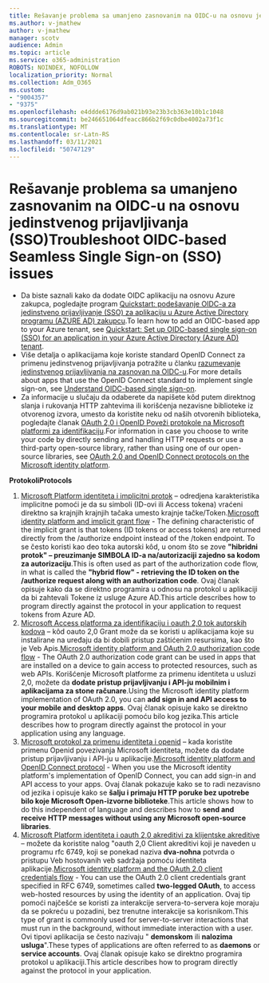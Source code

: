```yaml
---
title: Rešavanje problema sa umanjeno zasnovanim na OIDC-u na osnovu jedinstvenog prijavljivanja (SSO)
ms.author: v-jmathew
author: v-jmathew
manager: scotv
audience: Admin
ms.topic: article
ms.service: o365-administration
ROBOTS: NOINDEX, NOFOLLOW
localization_priority: Normal
ms.collection: Adm_O365
ms.custom:
- "9004357"
- "9375"
ms.openlocfilehash: e4ddde6176d9ab021b93e23b3cb363e10b1c1048
ms.sourcegitcommit: be246651064dfeacc866b2f69c0dbe4002a73f1c
ms.translationtype: MT
ms.contentlocale: sr-Latn-RS
ms.lasthandoff: 03/11/2021
ms.locfileid: "50747129"
---
```

# <a name="troubleshoot-oidc-based-seamless-single-sign-on-sso-issues"></a><span data-ttu-id="f89be-102">Rešavanje problema sa umanjeno zasnovanim na OIDC-u na osnovu jedinstvenog prijavljivanja (SSO)</span><span class="sxs-lookup"><span data-stu-id="f89be-102">Troubleshoot OIDC-based Seamless Single Sign-on (SSO) issues</span></span>

- <span data-ttu-id="f89be-103">Da biste saznali kako da dodate OIDC aplikaciju na osnovu Azure zakupca, pogledajte program [Quickstart: podešavanje OIDC-a za jedinstveno prijavljivanje (SSO) za aplikaciju u Azure Active Directory programu (AZURE AD) zakupcu](https://docs.microsoft.com/azure/active-directory/manage-apps/add-application-portal-setup-oidc-sso).</span><span class="sxs-lookup"><span data-stu-id="f89be-103">To learn how to add an OIDC-based app to your Azure tenant, see [Quickstart: Set up OIDC-based single sign-on (SSO) for an application in your Azure Active Directory (Azure AD) tenant](https://docs.microsoft.com/azure/active-directory/manage-apps/add-application-portal-setup-oidc-sso).</span></span>
- <span data-ttu-id="f89be-104">Više detalja o aplikacijama koje koriste standard OpenID Connect za primenu jedinstvenog prijavljivanja potražite u članku [razumevanje jedinstvenog prijavljivanja na zasnovan na OIDC-u](https://docs.microsoft.com/azure/active-directory/manage-apps/configure-oidc-single-sign-on).</span><span class="sxs-lookup"><span data-stu-id="f89be-104">For more details about apps that use the OpenID Connect standard to implement single sign-on, see [Understand OIDC-based single sign-on](https://docs.microsoft.com/azure/active-directory/manage-apps/configure-oidc-single-sign-on).</span></span>
- <span data-ttu-id="f89be-105">Za informacije u slučaju da odaberete da napišete kôd putem direktnog slanja i rukovanja HTTP zahtevima ili korišćenja nezavisne biblioteke iz otvorenog izvora, umesto da koristite neku od naših otvorenih biblioteka, pogledajte članak [OAuth 2,0 i OpenID Poveži protokole na Microsoft platformi za identifikaciju](https://docs.microsoft.com/azure/active-directory/develop/active-directory-v2-protocols).</span><span class="sxs-lookup"><span data-stu-id="f89be-105">For information in case you choose to write your code by directly sending and handling HTTP requests or use a third-party open-source library, rather than using one of our open-source libraries, see [OAuth 2.0 and OpenID Connect protocols on the Microsoft identity platform](https://docs.microsoft.com/azure/active-directory/develop/active-directory-v2-protocols).</span></span>

<span data-ttu-id="f89be-106">**Protokoli**</span><span class="sxs-lookup"><span data-stu-id="f89be-106">**Protocols**</span></span>

1. <span data-ttu-id="f89be-107">[Microsoft Platform identiteta i implicitni protok](https://docs.microsoft.com/azure/active-directory/develop/v2-oauth2-implicit-grant-flow) – odredjena karakteristika implicitne pomoći je da su simboli (ID-ovi ili Access tokena) vraćeni direktno sa krajnjih krajnjih tačaka umesto krajnje tačke/Token.</span><span class="sxs-lookup"><span data-stu-id="f89be-107">[Microsoft identity platform and implicit grant flow](https://docs.microsoft.com/azure/active-directory/develop/v2-oauth2-implicit-grant-flow) - The defining characteristic of the implicit grant is that tokens (ID tokens or access tokens) are returned directly from the /authorize endpoint instead of the /token endpoint.</span></span> <span data-ttu-id="f89be-108">To se često koristi kao deo toka autorski kôd, u onom što se zove **"hibridni protok" – preuzimanje SIMBOLA ID-a na/autorizaciji zajedno sa kodom za autorizaciju**.</span><span class="sxs-lookup"><span data-stu-id="f89be-108">This is often used as part of the authorization code flow, in what is called the **"hybrid flow" - retrieving the ID token on the /authorize request along with an authorization code**.</span></span> <span data-ttu-id="f89be-109">Ovaj članak opisuje kako da se direktno programira u odnosu na protokol u aplikaciji da bi zahtevali Tokene iz usluge Azure AD.</span><span class="sxs-lookup"><span data-stu-id="f89be-109">This article describes how to program directly against the protocol in your application to request tokens from Azure AD.</span></span>
2. <span data-ttu-id="f89be-110">[Microsoft Access platforma za identifikaciju i oauth 2,0 tok autorskih kodova](https://docs.microsoft.com/azure/active-directory/develop/v2-oauth2-auth-code-flow) – kôd oauto 2,0 Grant može da se koristi u aplikacijama koje su instalirane na uređaju da bi dobili pristup zaštićenim resursima, kao što je Veb Apis.</span><span class="sxs-lookup"><span data-stu-id="f89be-110">[Microsoft identity platform and OAuth 2.0 authorization code flow](https://docs.microsoft.com/azure/active-directory/develop/v2-oauth2-auth-code-flow) - The OAuth 2.0 authorization code grant can be used in apps that are installed on a device to gain access to protected resources, such as web APIs.</span></span> <span data-ttu-id="f89be-111">Korišćenje Microsoft platforme za primenu identiteta u usluzi 2,0, možete da **dodate pristup prijavljivanju i API-ju mobilnim i aplikacijama za stone računare**.</span><span class="sxs-lookup"><span data-stu-id="f89be-111">Using the Microsoft identity platform implementation of OAuth 2.0, you can **add sign in and API access to your mobile and desktop apps**.</span></span> <span data-ttu-id="f89be-112">Ovaj članak opisuje kako se direktno programira protokol u aplikaciji pomoću bilo kog jezika.</span><span class="sxs-lookup"><span data-stu-id="f89be-112">This article describes how to program directly against the protocol in your application using any language.</span></span>
3. <span data-ttu-id="f89be-113">[Microsoft protokol za primenu identiteta i openid](https://docs.microsoft.com/azure/active-directory/develop/v2-protocols-oidc) – kada koristite primenu Openid povezivanja Microsoft identiteta, možete da dodate pristup prijavljivanju i API-ju u aplikacije.</span><span class="sxs-lookup"><span data-stu-id="f89be-113">[Microsoft identity platform and OpenID Connect protocol](https://docs.microsoft.com/azure/active-directory/develop/v2-protocols-oidc) - When you use the Microsoft identity platform's implementation of OpenID Connect, you can add sign-in and API access to your apps.</span></span> <span data-ttu-id="f89be-114">Ovaj članak pokazuje kako se to radi nezavisno od jezika i opisuje kako se **šalju i primaju HTTP poruke bez upotrebe bilo koje Microsoft Open-izvorne biblioteke**.</span><span class="sxs-lookup"><span data-stu-id="f89be-114">This article shows how to do this independent of language and describes how to **send and receive HTTP messages without using any Microsoft open-source libraries**.</span></span>
4. <span data-ttu-id="f89be-115">[Microsoft Platform identiteta i oauth 2,0 akreditivi za klijentske akreditive](https://docs.microsoft.com/azure/active-directory/develop/v2-oauth2-client-creds-grant-flow) – možete da koristite nalog "oauth 2,0 Client akreditivi koji je naveden u programu rfc 6749, koji se ponekad naziva **dva-noћna** potvrda o pristupu Veb hostovanih veb sadržaja pomoću identiteta aplikacije.</span><span class="sxs-lookup"><span data-stu-id="f89be-115">[Microsoft identity platform and the OAuth 2.0 client credentials flow](https://docs.microsoft.com/azure/active-directory/develop/v2-oauth2-client-creds-grant-flow) - You can use the OAuth 2.0 client credentials grant specified in RFC 6749, sometimes called **two-legged OAuth**, to access web-hosted resources by using the identity of an application.</span></span> <span data-ttu-id="f89be-116">Ovaj tip pomoći najčešće se koristi za interakcije servera-to-servera koje moraju da se pokreću u pozadini, bez trenutne interakcije sa korisnikom.</span><span class="sxs-lookup"><span data-stu-id="f89be-116">This type of grant is commonly used for server-to-server interactions that must run in the background, without immediate interaction with a user.</span></span> <span data-ttu-id="f89be-117">Ovi tipovi aplikacija se često nazivaju " **demonskom** ili **nalozima usluga**".</span><span class="sxs-lookup"><span data-stu-id="f89be-117">These types of applications are often referred to as **daemons** or **service accounts**.</span></span> <span data-ttu-id="f89be-118">Ovaj članak opisuje kako se direktno programira protokol u aplikaciji.</span><span class="sxs-lookup"><span data-stu-id="f89be-118">This article describes how to program directly against the protocol in your application.</span></span>
